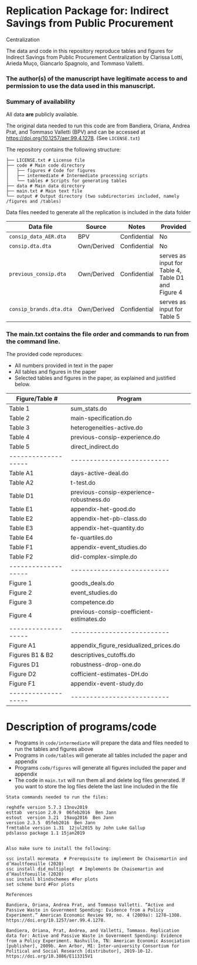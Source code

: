 # Replication Package for: Indirect Savings from Public Procurement
Centralization

The data and code in this repository reproduce tables and figures for Indirect Savings from Public Procurement
Centralization by Clarissa Lotti, Arieda Muço, Giancarlo Spagnolo, and Tommaso Valletti.

### The author(s) of the manuscript have legitimate access to and permission to use the data used in this manuscript.

### Summary of availability
All data **are** publicly available.

The original data needed to run this code are from Bandiera, Oriana, Andrea Prat, and Tommaso Valletti (BPV) and can be accessed at
https://doi.org/10.1257/aer.99.4.1278. (See  `LICENSE.txt`)


The repository contains the following structure: 

```
├── LICENSE.txt # License file
├── code # Main code directory
│   ├── figures # Code for figures
│   ├── intermediate # Intermediate processing scripts
│   └── tables # Scripts for generating tables
├── data # Main data directory
├── main.txt # Main text file
└── output # Output directory (two subdirectories included, namely /figures and /tables)
```

Data files needed to generate all the replication is included in the data folder 


| Data file | Source | Notes    |Provided |
|-----------|--------|----------|---------|
| `consip_data_AER.dta` | BPV | Confidential | No |
| `consip.dta.dta` | Own/Derived | Confidential | No |
| `previous_consip.dta` | Own/Derived | Confidential | serves as input for Table 4, Table D1 and Figure 4  |
| `consip_brands.dta.dta` | Own/Derived | Confidential | serves as input for Table 5|


### The main.txt contains the file order and commands to run from the command line.

The provided code reproduces:
- All numbers provided in text in the paper
- All tables and figures in the paper
- Selected tables and figures in the paper, as explained and justified below.


| Figure/Table #    | Program                  |
|-------------------|--------------------------|
| Table 1           | sum_stats.do    |
| Table 2           | main-specification.do|
| Table 3           | heterogeneities-active.do|
| Table 4          | previous-consip-experience.do         |
| Table 5         | direct_indirect.do     |
|-------------------|--------------------------|
| Table A1           | days-active-deal.do   |
| Table A2           | t-test.do|
| Table D1         | previous-consip-experience-robustness.do|
| Table E1         | appendix-het-good.do         |
| Table E2         | appendix-het-pb-class.do     |
| Table E3          | appendix-het-quantity.do    |
| Table E4         | fe-quartiles.do        |
| Table F1         | appendix-event_studies.do     |
| Table F2         | did-complex-simple.do    |
|-------------------|--------------------------|
| Figure 1           | goods_deals.do   |
| Figure 2           | event_studies.do|
| Figure 3        | competence.do|
| Figure 4        | previous-consip-coefficient-estimates.do        |
|-------------------|--------------------------|
| Figure A1          | appendix_figure_residualized_prices.do   |
| Figures B1 & B2          | descriptives_cutoffs.do|
| Figures D1       | robustness-drop-one.do|
| Figure D2       |cofficient-estimates-DH.do       |
| Figure F1       | appendix-event-study.do        |
|-------------------|--------------------------|

# Description of programs/code


- Programs in `code/intermediate` will prepare the data and files needed to run the tables and figures above
- Programs in `code/tables` will generate all tables included the paper and appendix
- Programs `code/figures` will generate all figures included the paper and appendix
- The code in `main.txt` will run them all and delete log files generated. If you want to store the log files delete the last line included in the file


```
Stata commands needed to run the files:

reghdfe version 5.7.3 13nov2019  
esttab  version 2.0.9  06feb2016  Ben Jann 
estout  version 3.21  19aug2016  Ben Jann 
version 2.3.5  05feb2016  Ben Jann 
frmttable version 1.31  12jul2015 by John Luke Gallup 
pdslasso package 1.1 15jan2019 


Also make sure to install the following: 

ssc install moremata  # Prerequisite to implement De Chaisemartin and d’Haultfoeuille (2020) 
ssc install did_multiplegt  # Implements De Chaisemartin and d’Haultfoeuille (2020) 
ssc install blindschemes #For plots 
set scheme burd #For plots 

References

Bandiera, Oriana, Andrea Prat, and Tommaso Valletti. “Active and Passive Waste in Government Spending: Evidence from a Policy Experiment.” American Economic Review 99, no. 4 (2009a): 1278–1308. https://doi.org/10.1257/aer.99.4.1278.

Bandiera, Oriana, Prat, Andrea, and Valletti, Tommaso. Replication data for: Active and Passive Waste in Government Spending: Evidence from a Policy Experiment. Nashville, TN: American Economic Association [publisher], 2009b. Ann Arbor, MI: Inter-university Consortium for Political and Social Research [distributor], 2019-10-12. https://doi.org/10.3886/E113315V1
